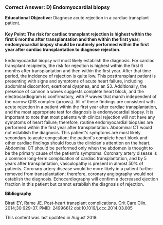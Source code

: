 
### Correct Answer: D) Endomyocardial biopsy 

**Educational Objective:** Diagnose acute rejection in a cardiac transplant patient.

#### **Key Point:** The risk for cardiac transplant rejection is highest within the first 6 months after transplantation and then within the first year; endomyocardial biopsy should be routinely performed within the first year after cardiac transplantation to diagnose rejection.

Endomyocardial biopsy will most likely establish the diagnosis. For cardiac transplant recipients, the risk for rejection is highest within the first 6 months after transplantation and then within the first year. After that time period, the incidence of rejection is quite low. This posttransplant patient is presenting with signs and symptoms of acute heart failure, including abdominal discomfort, exertional dyspnea, and an S3. Additionally, the presence of cannon a waves suggests complete heart block, and the electrocardiogram is confirmatory, with P waves that march independent of the narrow QRS complex (arrows). All of these findings are consistent with acute rejection in a patient within the first year after cardiac transplantation, and the most appropriate test for diagnosis is endomyocardial biopsy. It is important to note that most patients with clinical rejection will not have any symptoms of heart failure; therefore, routine endomyocardial biopsies are performed within the first year after transplantation.
Abdominal CT would not establish the diagnosis. This patient's symptoms are most likely secondary to acute congestion; the patient's complete heart block and other cardiac findings should focus the clinician's attention on the heart. Abdominal CT should be performed only when the abdomen is thought to be the primary cause of the patient's symptoms.
Coronary artery disease is a common long-term complication of cardiac transplantation, and by 5 years after transplantation, vasculopathy is present in almost 50% of patients. Coronary artery disease would be more likely in a patient further removed from transplantation; therefore, coronary angiography would not establish the diagnosis.
Echocardiography will confirm a decreased ejection fraction in this patient but cannot establish the diagnosis of rejection.

**Bibliography**

Birati EY, Rame JE. Post-heart transplant complications. Crit Care Clin. 2014;30:629-37. PMID: 24996612 doi:10.1016/j.ccc.2014.03.005

This content was last updated in August 2018.